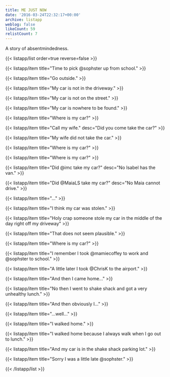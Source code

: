```yaml
---
title: ME JUST NOW
date: '2016-03-24T22:32:17+00:00'
archive: listapp
weblog: false
likeCount: 59
relistCount: 7
---
```


A story of absentmindedness.

<!--more-->

{{< listapp/list order=true reverse=false >}}

   {{< listapp/item title="Time to pick @sophster up from school." >}}

   {{< listapp/item title="Go outside." >}}

   {{< listapp/item title="My car is not in the driveway." >}}

   {{< listapp/item title="My car is not on the street." >}}

   {{< listapp/item title="My car is nowhere to be found." >}}

   {{< listapp/item title="Where is my car?" >}}

   {{< listapp/item title="Call my wife."
      desc="Did you come take the car?" >}}

   {{< listapp/item title="My wife did not take the car." >}}

   {{< listapp/item title="Where is my car?" >}}

   {{< listapp/item title="Where is my car?" >}}

   {{< listapp/item title="Did @imc take my car?"
      desc="No Isabel has the van." >}}

   {{< listapp/item title="Did @MaiaLS take my car?"
      desc="No Maia cannot drive." >}}

   {{< listapp/item title="..." >}}

   {{< listapp/item title="I think my car was stolen." >}}

   {{< listapp/item title="Holy crap someone stole my car in the middle of the day right off my driveway" >}}

   {{< listapp/item title="That does not seem plausible." >}}

   {{< listapp/item title="Where is my car?" >}}

   {{< listapp/item title="I remember I took @mamiecoffey to work and @sophster to school." >}}

   {{< listapp/item title="A little later I took @ChrisK to the airport." >}}

   {{< listapp/item title="And then I came home..." >}}

   {{< listapp/item title="No then I went to shake shack and got a very unhealthy lunch." >}}

   {{< listapp/item title="And then obviously I..." >}}

   {{< listapp/item title="...well..." >}}

   {{< listapp/item title="I walked home." >}}

   {{< listapp/item title="I walked home because I always walk when I go out to lunch." >}}

   {{< listapp/item title="And my car is in the shake shack parking lot." >}}

   {{< listapp/item title="Sorry I was a little late @sophster." >}}

{{< /listapp/list >}}
